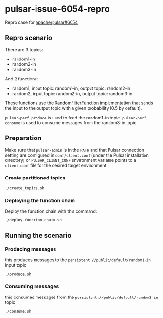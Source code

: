# pulsar-issue-6054-repro

Repro case for [apache/pulsar#6054](https://github.com/apache/pulsar/issues/6054)

## Repro scenario

There are 3 topics:
* random1-in
* random2-in
* random3-in

And 2 functions:
* random1, input topic: random1-in, output topic: random2-in
* random2, input topic: random2-in, output topic: random3-in

These functions use the [RandomFilterFunction](random-filter-function/src/main/java/com/github/lhotari/pulsar/RandomFilterFunction.java) implementation that sends the input to the output topic with a given probability (0.5 by default).

`pulsar-perf produce` is used to feed the random1-in topic. `pulsar-perf consume` is used to consume messages from the random3-in topic.

## Preparation

Make sure that `pulsar-admin` is in the `PATH` and that Pulsar connection setting are configured in `conf/client.conf` (under the Pulsar installation directory) or `PULSAR_CLIENT_CONF` environment variable points to a `client.conf` file for the desired target environment.

### Create partitioned topics

```bash
./create_topics.sh
```

### Deploying the function chain


Deploy the function chain with this command:

```bash
./deploy_function_chain.sh
```

## Running the scenario

### Producing messages

this produces messages to the `persistent://public/default/random1-in` input topic

```bash
./produce.sh
```

### Consuming messages

this consumes messages from the `persistent://public/default/random3-in` topic

```bash
./consume.sh
```
